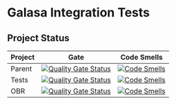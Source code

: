 # Galasa Integration Tests
## Project Status
| Project | Gate | Code Smells | 
| ------- | ---- | ----------- | 
| Parent | [![Quality Gate Status](https://sonarqube.galasa.dev/api/project_badges/measure?project=dev.galasa%3Agalasa-inttests-parent&metric=alert_status)](https://sonarqube.galasa.dev/dashboard?id=dev.galasa%3Agalasa-inttests-parent) | [![Code Smells](https://sonarqube.galasa.dev/api/project_badges/measure?project=dev.galasa%3Agalasa-inttests-parent&metric=code_smells)](https://sonarqube.galasa.dev/dashboard?id=dev.galasa%3Agalasa-inttests-parent) |
| Tests | [![Quality Gate Status](https://sonarqube.galasa.dev/api/project_badges/measure?project=dev.galasa%3Adev.galasa.inttests&metric=alert_status)](https://sonarqube.galasa.dev/dashboard?id=dev.galasa%3Adev.galasa.inttests) | [![Code Smells](https://sonarqube.galasa.dev/api/project_badges/measure?project=dev.galasa%3Adev.galasa.inttests&metric=code_smells)](https://sonarqube.galasa.dev/dashboard?id=dev.galasa%3Adev.galasa.inttests) |
| OBR | [![Quality Gate Status](https://sonarqube.galasa.dev/api/project_badges/measure?project=dev.galasa%3Adev.galasa.inttests.obr&metric=alert_status)](https://sonarqube.galasa.dev/dashboard?id=dev.galasa%3Adev.galasa.inttests.obr) | [![Code Smells](https://sonarqube.galasa.dev/api/project_badges/measure?project=dev.galasa%3Adev.galasa.inttests.obr&metric=code_smells)](https://sonarqube.galasa.dev/dashboard?id=dev.galasa%3Adev.galasa.inttests.obr) |

